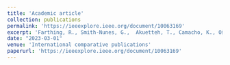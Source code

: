 ```yaml
---
title: 'Academic article'
collection: publications
permalink: 'https://ieeexplore.ieee.org/document/10063169'
excerpt: 'Farthing, R., Smith-Nunes, G.,  Akuetteh, T., Camacho, K., Ošljak, K.K. & Zhao, J. 2023, \"It Sets Boundaries Making Your Life Personal and More Comfortable: Understanding Young People’s Privacy Needs and Concerns\", in IEEE Technology and Society Magazine, vol. 42, no. 1, pp. 75-82, March 2023, doi: 10.1109/MTS.2023.3244554. Open access version'
date: "2023-03-01"
venue: 'International comparative publications'
paperurl: 'https://ieeexplore.ieee.org/document/10063169'
---
```





